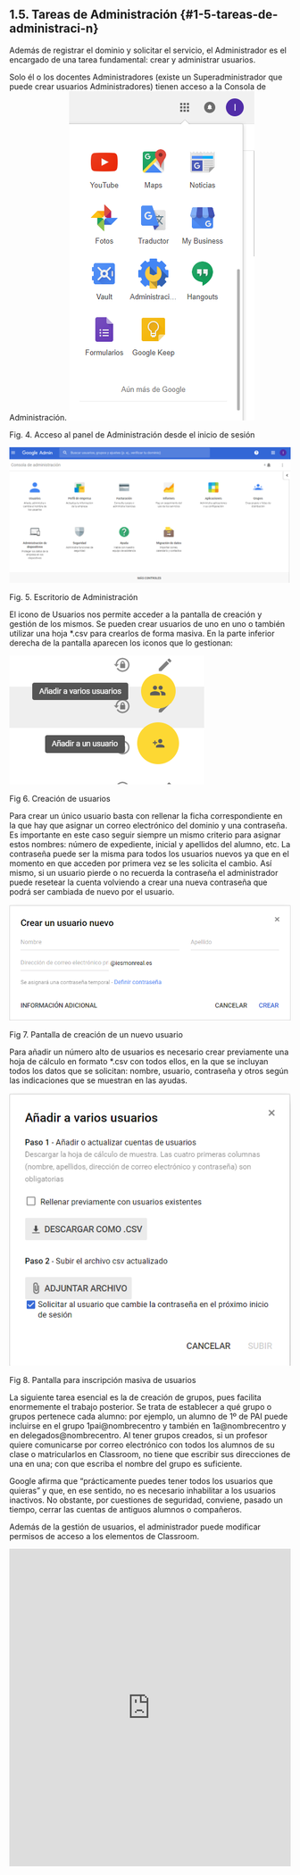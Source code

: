 ## 1.5\. Tareas de Administración {#1-5-tareas-de-administraci-n}

Además de registrar el dominio y solicitar el servicio, el Administrador es el encargado de una tarea fundamental: crear y administrar usuarios.

Solo él o los docentes Administradores (existe un Superadministrador que puede crear usuarios Administradores)  tienen acceso a la Consola de Administración.  ![](../images/image26.png)

Fig. 4\. Acceso al panel de Administración desde el inicio de sesión

![](../images/image24.png)

Fig. 5\. Escritorio de Administración

El icono de Usuarios nos permite acceder a la pantalla de creación y gestión de los mismos. Se pueden crear usuarios de uno en uno o también utilizar una hoja *.csv para crearlos de forma masiva. En la parte inferior derecha de la pantalla aparecen los iconos que lo gestionan:

![usuarios1.PNG](../images/image32.png)

Fig 6\. Creación de usuarios

Para crear un único usuario basta con rellenar la ficha correspondiente en la que hay que asignar un correo electrónico del dominio y una contraseña. Es importante en este caso seguir siempre un mismo criterio para asignar estos nombres: número de expediente, inicial y apellidos del alumno, etc. La contraseña puede ser la misma para todos los usuarios nuevos ya que en el momento en que acceden por primera vez se les solicita el cambio. Así mismo, si un usuario pierde o no recuerda la contraseña el administrador puede resetear la cuenta volviendo a crear una nueva contraseña que podrá ser cambiada de nuevo por el usuario.

![usuarios2.PNG](../images/image8.png)

Fig 7\. Pantalla de creación de un nuevo usuario

Para añadir un número alto de usuarios es necesario crear previamente una hoja de cálculo en formato *.csv con todos ellos, en la que se incluyan todos los datos que se solicitan: nombre, usuario, contraseña y otros según las indicaciones que se muestran en las ayudas.

![](../images/image19.png)

Fig 8\. Pantalla para inscripción masiva de usuarios

La siguiente tarea esencial es la de creación de grupos, pues facilita enormemente el trabajo posterior. Se trata de establecer a qué grupo o grupos pertenece cada alumno: por ejemplo, un alumno de 1º de PAI puede incluirse en el grupo 1pai@nombrecentro y también en 1a@nombrecentro y en delegados@nombrecentro. Al tener grupos creados, si un profesor quiere comunicarse por correo electrónico con todos los alumnos de su clase o matricularlos en Classroom, no tiene que escribir sus direcciones de una en una; con que escriba el nombre del grupo es suficiente.

Google afirma que “prácticamente puedes tener todos los usuarios que quieras” y que, en ese sentido, no es necesario inhabilitar a los usuarios inactivos. No obstante, por cuestiones de seguridad, conviene, pasado un tiempo, cerrar las cuentas de antiguos alumnos o compañeros.

Además de la gestión de usuarios, el administrador puede modificar permisos de acceso a los elementos de Classroom.

<iframe src="https://docs.google.com/presentation/d/e/2PACX-1vQlo-Ww3W5IvVagOWdRTzKNdwoZA6jkciQ-HXDzOha7aEr2uhxtPCUw4ZawYj7oM0ll66nHM2k2GgcB/embed?start=false&loop=false&delayms=3000" frameborder="0" width="100%" height="569" allowfullscreen="true" mozallowfullscreen="true" webkitallowfullscreen="true"></iframe>
